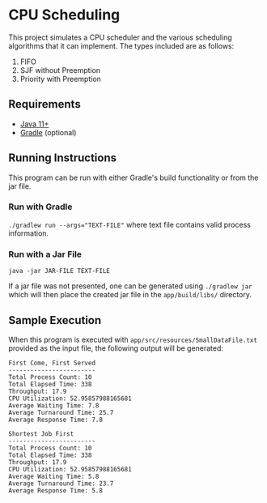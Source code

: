 # CPU Scheduling
This project simulates a CPU scheduler and the various scheduling algorithms that it can implement. 
The types included are as follows:
1. FIFO
2. SJF without Preemption
3. Priority with Preemption

## Requirements
* [Java 11+](https://www.java.com/en/)
* [Gradle](https://gradle.org/) (optional)

## Running Instructions
This program can be run with either Gradle's build functionality or from the jar file.

### Run with Gradle
`./gradlew run --args="TEXT-FILE"` where text file contains valid process information.

### Run with a Jar File
`java -jar JAR-FILE TEXT-FILE`

If a jar file was not presented, one can be generated using `./gradlew jar` which will then place the created jar 
file in the `app/build/libs/` directory.

## Sample Execution
When this program is executed with `app/src/resources/SmallDataFile.txt` provided as the input file, 
the following output will be generated:
```
First Come, First Served
------------------------
Total Process Count: 10
Total Elapsed Time: 338
Throughput: 17.9
CPU Utilization: 52.95857988165681
Average Waiting Time: 7.8
Average Turnaround Time: 25.7
Average Response Time: 7.8

Shortest Job First
------------------------
Total Process Count: 10
Total Elapsed Time: 338
Throughput: 17.9
CPU Utilization: 52.95857988165681
Average Waiting Time: 5.8
Average Turnaround Time: 23.7
Average Response Time: 5.8
```